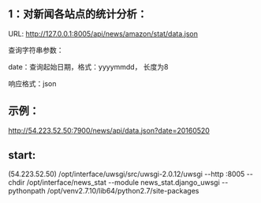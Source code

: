 1：对新闻各站点的统计分析：
------------------------
URL: http://127.0.0.1:8005/api/news/amazon/stat/data.json

查询字符串参数：

date：查询起始日期，格式：yyyymmdd， 长度为8

响应格式：json

示例：
-----
http://54.223.52.50:7900/news/api/data.json?date=20160520

start:
------
(54.223.52.50)
/opt/interface/uwsgi/src/uwsgi-2.0.12/uwsgi --http :8005 --chdir /opt/interface/news_stat --module news_stat.django_uwsgi --pythonpath /opt/venv2.7.10/lib64/python2.7/site-packages
